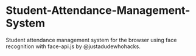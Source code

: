 # Student-Attendance-Management-System
Student attendance management system for the browser using face recognition with face-api.js by @justadudewhohacks. 
